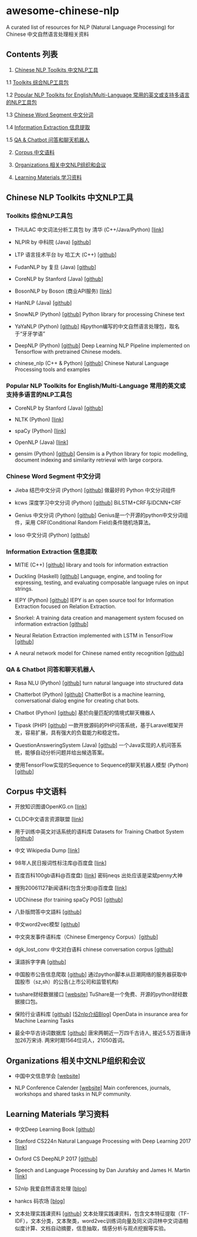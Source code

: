 # awesome-chinese-nlp
A curated list of resources for NLP (Natural Language Processing) for Chinese
中文自然语言处理相关资料

## Contents 列表

 1. [Chinese NLP Toolkits 中文NLP工具](https://github.com/crownpku/awesome-chinese-nlp#chinese-nlp-toolkits-中文nlp工具)  
 
  1.1 [Toolkits 综合NLP工具包](https://github.com/crownpku/awesome-chinese-nlp#toolkits-综合nlp工具包)
  
  1.2 [Popular NLP Toolkits for English/Multi-Language 常用的英文或支持多语言的NLP工具包](https://github.com/crownpku/awesome-chinese-nlp#popular-nlp-toolkits-for-englishmulti-language-常用的英文或支持多语言的nlp工具包)
  
  1.3 [Chinese Word Segment 中文分词](https://github.com/crownpku/awesome-chinese-nlp#chinese-word-segment-中文分词)
  
  1.4 [Information Extraction 信息提取](https://github.com/crownpku/awesome-chinese-nlp#information-extraction-信息提取)
  
  1.5 [QA & Chatbot 问答和聊天机器人](https://github.com/crownpku/awesome-chinese-nlp#qa--chatbot-问答和聊天机器人)
  
  
 2. [Corpus 中文语料](https://github.com/crownpku/awesome-chinese-nlp#corpus-中文语料)  
 
 
 3. [Organizations 相关中文NLP组织和会议](https://github.com/crownpku/awesome-chinese-nlp#organizations-相关中文nlp组织和会议)  
 
 
 4. [Learning Materials 学习资料](https://github.com/crownpku/awesome-chinese-nlp#learning-materials-学习资料)  
 
 


## Chinese NLP Toolkits 中文NLP工具


### Toolkits 综合NLP工具包

- THULAC 中文词法分析工具包 by 清华 (C++/Java/Python) [[link](http://thulac.thunlp.org/)]

- NLPIR by 中科院 (Java) [[github](https://github.com/NLPIR-team/NLPIR)]

- LTP 语言技术平台 by 哈工大 (C++) [[github](https://github.com/HIT-SCIR/ltp)]

- FudanNLP by 复旦 (Java) [[github](https://github.com/FudanNLP/fnlp)]

- CoreNLP by Stanford (Java) [[github](https://github.com/stanfordnlp/CoreNLP)]

- BosonNLP by Boson (商业API服务) [[link](http://bosonnlp.com/)]

- HanNLP (Java) [[github](https://github.com/hankcs/HanLP)]

- SnowNLP (Python) [[github](https://github.com/isnowfy/snownlp)] Python library for processing Chinese text

- YaYaNLP (Python) [[github](https://github.com/Tony-Wang/YaYaNLP)] 纯python编写的中文自然语言处理包，取名于“牙牙学语”

- DeepNLP (Python) [[github](https://github.com/rockingdingo/deepnlp)] Deep Learning NLP Pipeline implemented on Tensorflow with pretrained Chinese models.

- chinese_nlp (C++ & Python) [[github](https://github.com/taozhijiang/chinese_nlp)] Chinese Natural Language Processing tools and examples


### Popular NLP Toolkits for English/Multi-Language 常用的英文或支持多语言的NLP工具包

- CoreNLP by Stanford (Java) [[github](https://github.com/stanfordnlp/CoreNLP)]

- NLTK (Python) [[link](http://www.nltk.org/)]

- spaCy (Python) [[link](https://spacy.io/)]

- OpenNLP (Java) [[link](https://opennlp.apache.org/)]

- gensim (Python) [[github](https://github.com/RaRe-Technologies/gensim)] Gensim is a Python library for topic modelling, document indexing and similarity retrieval with large corpora. 


### Chinese Word Segment 中文分词

- Jieba 结巴中文分词 (Python) [[github](https://github.com/fxsjy/jieba)] 做最好的 Python 中文分词组件

- kcws 深度学习中文分词 (Python) [[github](https://github.com/koth/kcws)] BiLSTM+CRF与IDCNN+CRF

- Genius 中文分词 (Python) [[github](https://github.com/duanhongyi/genius)] Genius是一个开源的python中文分词组件，采用 CRF(Conditional Random Field)条件随机场算法。

- loso 中文分词 (Python) [[github](https://github.com/fangpenlin/loso)] 


### Information Extraction 信息提取

- MITIE (C++) [[github](https://github.com/mit-nlp/MITIE)] library and tools for information extraction

- Duckling (Haskell) [[github](https://github.com/facebookincubator/duckling)] Language, engine, and tooling for expressing, testing, and evaluating composable language rules on input strings.

- IEPY (Python) [[github](https://github.com/machinalis/iepy)] IEPY is an open source tool for Information Extraction focused on Relation Extraction.

- Snorkel: A training data creation and management system focused on information extraction [[github](https://github.com/HazyResearch/snorkel)]

- Neural Relation Extraction implemented with LSTM in TensorFlow [[github](https://github.com/thunlp/TensorFlow-NRE)]

- A neural network model for Chinese named entity recognition [[github](https://github.com/zjy-ucas/ChineseNER)]


### QA & Chatbot 问答和聊天机器人 

- Rasa NLU (Python) [[github](https://github.com/RasaHQ/rasa_nlu)] turn natural language into structured data 

- Chatterbot (Python) [[github](https://github.com/gunthercox/ChatterBot)] ChatterBot is a machine learning, conversational dialog engine for creating chat bots.

- Chatbot (Python) [[github](https://github.com/zake7749/Chatbot)] 基於向量匹配的情境式聊天機器人

- Tipask (PHP) [[github](https://github.com/sdfsky/tipask)] 一款开放源码的PHP问答系统，基于Laravel框架开发，容易扩展，具有强大的负载能力和稳定性。

- QuestionAnsweringSystem (Java) [[github](https://github.com/ysc/QuestionAnsweringSystem)] 一个Java实现的人机问答系统，能够自动分析问题并给出候选答案。

- 使用TensorFlow实现的Sequence to Sequence的聊天机器人模型 (Python) [[github](https://github.com/qhduan/Seq2Seq_Chatbot_QA)] 


## Corpus 中文语料

- 开放知识图谱OpenKG.cn [[link](http://openkg.cn)]

- CLDC中文语言资源联盟 [[link](http://www.chineseldc.org/)]

- 用于训练中英文对话系统的语料库 Datasets for Training Chatbot System [[github](https://github.com/candlewill/Dialog_Corpus)]

- 中文 Wikipedia Dump [[link](https://dumps.wikimedia.org/zhwiki/)]

- 98年人民日报词性标注库@百度盘 [[link](https://pan.baidu.com/s/1gd6mslt)]

- 百度百科100gb语料@百度盘) [[link](http://pan.baidu.com/s/1i3wvfil)] 密码neqs 出处应该是梁斌penny大神

- 搜狗20061127新闻语料(包含分类)@百度盘 [[link](https://pan.baidu.com/s/1bnhXX6Z)]

- UDChinese (for training spaCy POS) [[github](https://github.com/UniversalDependencies/UD_Chinese)]

- 八卦版問答中文語料 [[github](https://github.com/zake7749/Gossiping-Chinese-Corpus)]

- 中文word2vec模型 [[github](https://github.com/to-shimo/chinese-word2vec)]

- 中文突发事件语料库（Chinese Emergency Corpus）[[github](https://github.com/shijiebei2009/CEC-Corpus)]

- dgk_lost_conv 中文对白语料 chinese conversation corpus [[github](https://github.com/rustch3n/dgk_lost_conv)]

- 漢語拆字字典 [[github](https://github.com/kfcd/chaizi)]

- 中国股市公告信息爬取 [[github](https://github.com/startprogress/China_stock_announcement)] 通过python脚本从巨潮网络的服务器获取中国股市（sz,sh）的公告(上市公司和监管机构)

- tushare财经数据接口 [[website](http://tushare.org/)] TuShare是一个免费、开源的python财经数据接口包。

- 保险行业语料库 [[github](https://github.com/Samurais/insuranceqa-corpus-zh)] [[52nlp介绍Blog](http://www.52nlp.cn/%E6%9C%BA%E5%99%A8%E5%AD%A6%E4%B9%A0%E4%BF%9D%E9%99%A9%E8%A1%8C%E4%B8%9A%E9%97%AE%E7%AD%94%E5%BC%80%E6%94%BE%E6%95%B0%E6%8D%AE%E9%9B%86)] OpenData in insurance area for Machine Learning Tasks

- 最全中华古诗词数据库 [[github](https://github.com/chinese-poetry/chinese-poetry)] 唐宋两朝近一万四千古诗人, 接近5.5万首唐诗加26万宋诗. 两宋时期1564位词人，21050首词。


## Organizations 相关中文NLP组织和会议

- 中国中文信息学会 [[website](http://www.cipsc.org.cn/)]

- NLP Conference Calender [[website](http://cs.rochester.edu/~omidb/nlpcalendar/)] Main conferences, journals, workshops and shared tasks in NLP community.


## Learning Materials 学习资料

- 中文Deep Learning Book [[github](https://github.com/exacity/deeplearningbook-chinese)]

- Stanford CS224n Natural Language Processing with Deep Learning 2017 [[link](http://web.stanford.edu/class/cs224n/syllabus.html)]

- Oxford CS DeepNLP 2017 [[github](https://github.com/oxford-cs-deepnlp-2017)]

- Speech and Language Processing by Dan Jurafsky and James H. Martin [[link](https://web.stanford.edu/~jurafsky/slp3/)]

- 52nlp 我爱自然语言处理 [[blog](http://www.52nlp.cn/)]

- hankcs 码农场 [[blog](http://www.hankcs.com/)]

- 文本处理实践课资料 [[github](https://github.com/Roshanson/TextInfoExp)] 文本处理实践课资料，包含文本特征提取（TF-IDF），文本分类，文本聚类，word2vec训练词向量及同义词词林中文词语相似度计算、文档自动摘要，信息抽取，情感分析与观点挖掘等实验。


